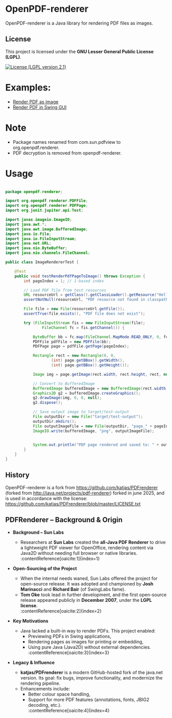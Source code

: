 OpenPDF-renderer
============

OpenPDF-renderer is a Java library for rendering PDF files as images.

## License

This project is licensed under the **GNU Lesser General Public License (LGPL)**. 

[![License (LGPL version 2.1)](https://img.shields.io/badge/license-GNU%20LGPL%20version%202.1-blue.svg?style=flat-square)](http://opensource.org/licenses/LGPL-2.1)

Examples:
========
* [Render PDF as image](https://github.com/LibrePDF/OpenPDF/blob/master/openpdf-renderer/src/test/java/openpdf/renderer/ImageRendererTest.java)
* [Render PDF in Swing GUI](https://github.com/LibrePDF/OpenPDF/blob/master/openpdf-renderer/src/test/java/openpdf/renderer/PdfRendererGui.java)


Note
=====
* Package names renamed from com.sun.pdfview to org.openpdf.renderer.
* PDF decryption is removed from openpdf-renderer.

Usage
=====

```java

package openpdf.renderer;

import org.openpdf.renderer.PDFFile;
import org.openpdf.renderer.PDFPage;
import org.junit.jupiter.api.Test;

import javax.imageio.ImageIO;
import java.awt.*;
import java.awt.image.BufferedImage;
import java.io.File;
import java.io.FileInputStream;
import java.net.URL;
import java.nio.ByteBuffer;
import java.nio.channels.FileChannel;

public class ImageRendererTest {

    @Test
    public void testRenderPdfPageToImage() throws Exception {
        int pageIndex = 1; // 1-based index

        // Load PDF file from test resources
        URL resourceUrl = getClass().getClassLoader().getResource("HelloWorldMeta.pdf");
        assertNotNull(resourceUrl, "PDF resource not found in classpath");

        File file = new File(resourceUrl.getFile());
        assertTrue(file.exists(), "PDF file does not exist");

        try (FileInputStream fis = new FileInputStream(file);
                FileChannel fc = fis.getChannel()) {

            ByteBuffer bb = fc.map(FileChannel.MapMode.READ_ONLY, 0, fc.size());
            PDFFile pdfFile = new PDFFile(bb);
            PDFPage page = pdfFile.getPage(pageIndex);

            Rectangle rect = new Rectangle(0, 0,
                    (int) page.getBBox().getWidth(),
                    (int) page.getBBox().getHeight());

            Image img = page.getImage(rect.width, rect.height, rect, null, true, true);

            // Convert to BufferedImage
            BufferedImage bufferedImage = new BufferedImage(rect.width, rect.height, BufferedImage.TYPE_INT_ARGB);
            Graphics2D g2 = bufferedImage.createGraphics();
            g2.drawImage(img, 0, 0, null);
            g2.dispose();

            // Save output image to target/test-output
            File outputDir = new File("target/test-output");
            outputDir.mkdirs();
            File outputImageFile = new File(outputDir, "page_" + pageIndex + ".png");
            ImageIO.write(bufferedImage, "png", outputImageFile);

            
            System.out.println("PDF page rendered and saved to: " + outputImageFile.getAbsolutePath());
        }
    }
}
```

## History

OpenPDF-renderer is a fork from https://github.com/katjas/PDFrenderer (forked from http://java.net/projects/pdf-renderer) forked in june 2025, and is used in accordance with the license: https://github.com/katjas/PDFrenderer/blob/master/LICENSE.txt

## PDFRenderer – Background & Origin

- **Background – Sun Labs**  
  - Researchers at **Sun Labs** created the **all-Java PDF Renderer** to drive a lightweight PDF viewer for OpenOffice, rendering content via Java2D without needing full browser or native libraries.  
    :contentReference[oaicite:1]{index=1}

- **Open-Sourcing of the Project**  
  - When the internal needs waned, Sun Labs offered the project for open-source release. It was adopted and championed by **Josh Marinacci** and **Richard Bair** (of SwingLabs fame).  
  - **Tom Oke** took lead in further development, and the first open-source release appeared publicly in **December 2007**, under the **LGPL license**.  
    :contentReference[oaicite:2]{index=2}

- **Key Motivations**  
  - Java lacked a built-in way to render PDFs. This project enabled:
    - Previewing PDFs in Swing applications,
    - Rendering pages as images for printing or embedding,
    - Using pure Java (Java2D) without external dependencies.  
    :contentReference[oaicite:3]{index=3}

- **Legacy & Influence**  
  - **katjas/PDFrenderer** is a modern GitHub-hosted fork of the java.net version. Its goal: fix bugs, improve functionality, and modernize the rendering pipeline.  
  - Enhancements include:
    - Better colour space handling,
    - Support for more PDF features (annotations, fonts, JBIG2 decoding, etc.).  
    :contentReference[oaicite:4]{index=4}


